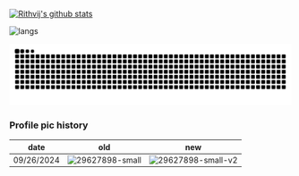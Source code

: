 [![Rithvij's github stats](https://github-readme-stats.vercel.app/api?username=phanirithvij&title_color=f4ff04&text_color=fff249&icon_color=ffdb62&bg_color=000000&hide_border=true)](https://github.com/anuraghazra/github-readme-stats)

![langs](https://github-readme-stats.vercel.app/api/top-langs/?username=phanirithvij&layout=compact&title_color=f4ff04&text_color=fff249&icon_color=ffdb62&bg_color=000000&hide_border=true&langs_count=12)

<picture>
  <source media="(prefers-color-scheme: dark)" srcset="https://raw.githubusercontent.com/phanirithvij/phanirithvij/refs/heads/output/github-contribution-grid-snake-dark-halloween.svg" />
  <source media="(prefers-color-scheme: light)" srcset="https://raw.githubusercontent.com/phanirithvij/phanirithvij/refs/heads/output/github-contribution-grid-snake-halloween.svg" />
  <img alt="github-snake" src="https://raw.githubusercontent.com/phanirithvij/phanirithvij/refs/heads/output/github-contribution-grid-snake-halloween.svg" />
</picture>

### Profile pic history

| date | old | new |
|------|-----|-----|
| 09/26/2024 | ![29627898-small](https://github.com/user-attachments/assets/9c1197ac-c17a-4fd2-ab48-91901021af68) | ![29627898-small-v2](https://github.com/user-attachments/assets/47abc0c6-5cf6-424e-b877-cac8eb0e503d) |
